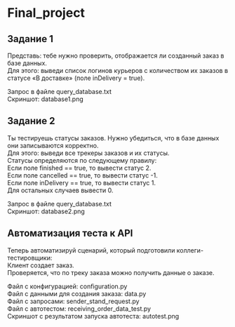 # Final_project

## Задание 1
Представь: тебе нужно проверить, отображается ли созданный заказ в базе данных.  
Для этого: выведи список логинов курьеров с количеством их заказов в статусе «В доставке» (поле inDelivery = true).  

Запрос в файле query_database.txt  
Скриншот: database1.png  

## Задание 2
Ты тестируешь статусы заказов. Нужно убедиться, что в базе данных они записываются корректно.  
Для этого: выведи все трекеры заказов и их статусы.  
Статусы определяются по следующему правилу:  
Если поле finished == true, то вывести статус 2.  
Если поле canсelled == true, то вывести статус -1.  
Если поле inDelivery == true, то вывести статус 1.  
Для остальных случаев вывести 0.  

Запрос в файле query_database.txt  
Скриншот: database2.png  

## Автоматизация теста к API
Теперь автоматизируй сценарий, который подготовили коллеги-тестировщики:  
Клиент создает заказ.  
Проверяется, что по треку заказа можно получить данные о заказе.  

Файл с конфигурацией: configuration.py  
Файл с данными для создания заказа: data.py  
Файл с запросами: sender_stand_request.py  
Файл с автотестом: receiving_order_data_test.py  
Скриншот с результатом запуска автотеста: autotest.png  
